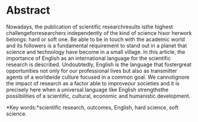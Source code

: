 # Abstract

Nowadays, the publication of scientific researchresults isthe highest challengeforresearchers independently of the kind of science hisor herwork belongs: hard or soft one. Be able to be in touch with the academic world and its followers is a fundamental requirement to stand out in a planet that science and technology have become in a small village. In this article, the importance of English as an international language for the scientific research is described. Undoubtedly, English is the language that fostergreat opportunities not only for our professional lives but also as transmitter agents of a worldwide culture focused in a common goal. We cannotignore the impact of research as a factor able to improveour societies and it is precisely here when a universal language like English strengthsthe possibilities of a scientific, cultural, economic and humanistic development.

*Key words:*scientific research, outcomes, English, hard science, soft science.